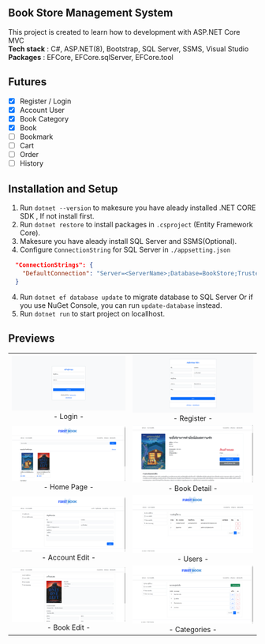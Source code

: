 ## Book Store Management System
This project is created to learn how to development with ASP.NET Core MVC <br>
**Tech stack** : C#, ASP.NET(8), Bootstrap,  SQL Server, SSMS, Visual Studio<br>
**Packages** : EFCore, EFCore.sqlServer, EFCore.tool

## Futures
- [x] Register / Login
- [x] Account User
- [x] Book Category
- [x] Book
- [ ] Bookmark
- [ ] Cart
- [ ] Order
- [ ] History

## Installation and Setup
1. Run `dotnet --version` to makesure you have aleady installed .NET CORE SDK , If not install first.
2. Run `dotnet restore` to install packages in `.csproject` (Entity Framework Core).
3. Makesure you have aleady install SQL Server and SSMS(Optional).
4. Configure  `ConnectionString` for SQL Server in `./appsetting.json` 
```json
  "ConnectionStrings": {
    "DefaultConnection": "Server=<ServerName>;Database=BookStore;Trusted_Connection=True;TrustServerCertificate=True;"
  }
```
4. Run `dotnet ef database update` to migrate database to SQL Server Or if you use NuGet Console, you can run `update-database` instead.
5. Run `dotnet run` to start project on locallhost.

## Previews
<table>
    <thead></thead>
    <tbody>
        <tr>
            <td>
                <img src="./wwwroot/demo/login.png"/>
                <center>- Login -</center>
            </td>
            <td>
               <img src="./wwwroot/demo/register.png"/>
               <center>- Register -</center>
            </td>
        </tr>
        <tr>
            <td>
                <img src="./wwwroot/demo/homepage.png"/>
                <center>- Home Page -</center>
            </td>
            <td>
               <img src="./wwwroot/demo/bookDetail.png"/>
               <center>- Book Detail -</center>
            </td>
        </tr>
        <tr>
            <td>
                <img src="./wwwroot/demo/accountEdit.png"/>
                <center>- Account Edit -</center>
            </td>
            <td>
               <img src="./wwwroot/demo/users.png"/>
               <center>- Users -</center>
            </td>
        </tr>
        <tr>
            <td>
                <img src="./wwwroot/demo/bookEdit.png"/>
                <center>- Book Edit -</center>
            </td>
            <td>
               <img src="./wwwroot/demo/category.png"/>
               <center>- Categories -</center>
            </td>
        </tr>
    </tbody>
</table>

